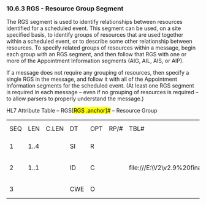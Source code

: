 ### 10.6.3 RGS - Resource Group Segment

The RGS segment is used to identify relationships between resources identified for a scheduled event. This segment can be used, on a site specified basis, to identify groups of resources that are used together within a scheduled event, or to describe some other relationship between resources. To specify related groups of resources within a message, begin each group with an RGS segment, and then follow that RGS with one or more of the Appointment Information segments (AIG, AIL, AIS, or AIP).

If a message does not require any grouping of resources, then specify a single RGS in the message, and follow it with all of the Appointment Information segments for the scheduled event. (At least one RGS segment is required in each message – even if no grouping of resources is required – to allow parsers to properly understand the message.)

HL7 Attribute Table – RGS[<mark>RGS .anchor]</mark><mark>#</mark> – Resource Group

|     |     |     |     |     |     |     |     |     |
| --- | --- | --- | --- | --- | --- | --- | --- | --- |
| SEQ | LEN | C.LEN | DT | OPT | RP/# | TBL# | ITEM# | ELEMENT NAME |
| 1 | 1..4 |  | SI | R |  |  | 01203 | Set ID - RGS |
| 2 | 1..1 |  | ID | C |  | file:///E:\V2\v2.9%20final%20Nov%20from%20Frank\V29_CH02C_Tables.docx#HL70206[0206] | 00763 | Segment Action Code |
| 3 |  |  | CWE | O |  |  | 01204 | Resource Group ID |
